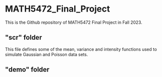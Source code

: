 # MATH5472_Final_Project
This is the Github repository of MATH5472 Final Project in Fall 2023.

## "scr" folder 
This file defines some of the mean, variance and intensity functions
used to simulate Gaussian and Poisson data sets.

## "demo" folder 

